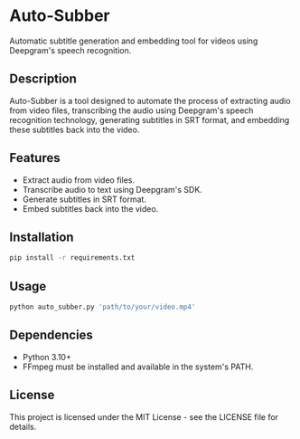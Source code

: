 # Auto-Subber
Automatic subtitle generation and embedding tool for videos using Deepgram's speech recognition.

## Description
Auto-Subber is a tool designed to automate the process of extracting audio from video files, transcribing the audio using Deepgram's speech recognition technology, generating subtitles in SRT format, and embedding these subtitles back into the video.

## Features
- Extract audio from video files.
- Transcribe audio to text using Deepgram's SDK.
- Generate subtitles in SRT format.
- Embed subtitles back into the video.

## Installation
```bash
pip install -r requirements.txt
```

## Usage
```python
python auto_subber.py 'path/to/your/video.mp4'
```

## Dependencies
- Python 3.10+
- FFmpeg must be installed and available in the system's PATH.

## License
This project is licensed under the MIT License - see the LICENSE file for details.
